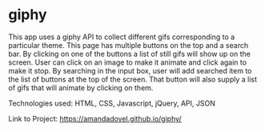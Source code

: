 # giphy
This app uses a giphy API to collect different gifs corresponding to a particular theme. This page has multiple buttons on the top and a search bar. By clicking on one of the buttons a list of still gifs will show up on the screen. User can click on an image to make it animate and click again to make it stop. By searching in the input box, user will add searched item to the list of buttons at the top of the screen. That button will also supply a list of gifs that will animate by clicking on them. 

Technologies used:
HTML, CSS, Javascript, jQuery, API, JSON

Link to Project:
https://amandadovel.github.io/giphy/
